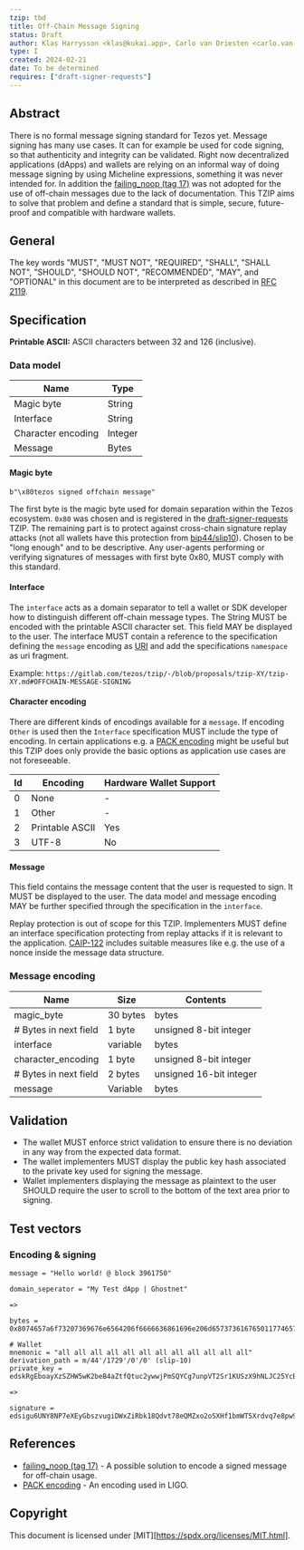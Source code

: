 ```yaml
---
tzip: tbd
title: Off-Chain Message Signing
status: Draft
author: Klas Harrysson <klas@kukai.app>, Carlo van Driesten <carlo.van-driesten@vdl.digital>
type: I
created: 2024-02-21
date: To be determined
requires: ["draft-signer-requests"]
---
```


## Abstract

There is no formal message signing standard for Tezos yet. Message signing has many use cases. It can for example be used for code signing, so that authenticity and integrity can be validated. Right now decentralized applications (dApps) and wallets are relying on an informal way of doing message signing by using Micheline expressions, something it was never intended for. In addition the [failing_noop (tag 17)][] was not adopted for the use of off-chain messages due to the lack of documentation. This TZIP aims to solve that problem and define a standard that is simple, secure, future-proof and compatible with hardware wallets.

## General

The key words "MUST", "MUST NOT", "REQUIRED", "SHALL", "SHALL NOT", "SHOULD", "SHOULD NOT", "RECOMMENDED", "MAY", and "OPTIONAL" in this document are to be interpreted as described in [RFC 2119][].

## Specification

**Printable ASCII:** ASCII characters between 32 and 126 (inclusive).

### Data model

| Name               | Type     |
| -------------------|----------|
| Magic byte         | String   |
| Interface          | String   |
| Character encoding | Integer  |
| Message            | Bytes    |

#### Magic byte

```text
b"\x80tezos signed offchain message"
```

The first byte is the magic byte used for domain separation within the Tezos ecosystem. `0x80` was chosen and is registered in the [draft-signer-requests][] TZIP. The remaining part is to protect against cross-chain signature replay attacks (not all wallets have this protection from [bip44/slip10][]). Chosen to be "long enough" and to be descriptive. Any user-agents performing or verifying signatures of messages with first byte 0x80, MUST comply with this standard.

#### Interface

The `interface` acts as a domain separator to tell a wallet or SDK developer how to distinguish different off-chain message types. The String MUST be encoded with the printable ASCII character set. This field MAY be displayed to the user. The interface MUST contain a reference to the specification defining the `message` encoding as [URI][] and add the specifications `namespace` as uri fragment.

Example: `https://gitlab.com/tezos/tzip/-/blob/proposals/tzip-XY/tzip-XY.md#OFFCHAIN-MESSAGE-SIGNING`

#### Character encoding

There are different kinds of encodings available for a `message`. If encoding `Other` is used then the `Interface` specification MUST include the type of encoding. In certain applications e.g. a [PACK encoding][] might be useful but this TZIP does only provide the basic options as application use cases are not foreseeable.

| Id       | Encoding        | Hardware Wallet Support |
| ---------|-----------------|-------------------------|
| 0        | None            | -                       |
| 1        | Other           | -                       |
| 2        | Printable ASCII | Yes                     |
| 3        | UTF-8           | No                      |

#### Message

This field contains the message content that the user is requested to sign. It MUST be displayed to the user. The data model and message encoding MAY be further specified through the specification in the `interface`.

Replay protection is out of scope for this TZIP. Implementers MUST define an interface specification protecting from replay attacks if it is relevant to the application. [CAIP-122] includes suitable measures like e.g. the use of a nonce inside the message data structure.

### Message encoding

| Name                  | Size     | Contents                |
|-----------------------|----------|-------------------------|
| magic_byte            | 30 bytes | bytes                   |
| # Bytes in next field | 1 byte   | unsigned 8-bit integer  |
| interface             | variable | bytes                   |
| character_encoding    | 1 byte   | unsigned 8-bit integer  |
| # Bytes in next field | 2 bytes  | unsigned 16-bit integer |
| message               | Variable | bytes                   |

## Validation

* The wallet MUST enforce strict validation to ensure there is no deviation in any way from the expected data format.
* The wallet implementers MUST display the public key hash associated to the private key used for signing the message.
* Wallet implementers displaying the message as plaintext to the user SHOULD require the user to scroll to the bottom of the text area prior to signing.

## Test vectors

### Encoding & signing

```
message = "Hello world! @ block 3961750"

domain_seperator = "My Test dApp | Ghostnet"

=>

bytes = 0x8074657a6f73207369676e6564206f6666636861696e206d657373616765011774657a6f73207369676e6564206f6666636861696e206d657373616765011c48656c6c6f20776f726c6421204020626c6f636b2033393631373530

# Wallet
mnemonic = "all all all all all all all all all all all all"
derivation_path = m/44'/1729'/0'/0' (slip-10)
private_key = edskRgEboayXzSZHW5wK2beB4aZtfQtuc2ywwjPmSQYCg7unpVT2Sr1KUSzX9hNLJC25YcB4qZ1Wotu6EuDveWY

=>

signature = edsigu6UNY8NP7eXEyGbszvugiDWxZiRbk18Qdvt78eQMZxo2oSXHf1bmWT5Xrdvq7e8pw9tubUX1hWtBcphjk9yiJe4k3P3F4t
```

## References

- [failing_noop (tag 17)][] - A possible solution to encode a signed message for off-chain usage.
- [PACK encoding][] - An encoding used in LIGO.

[RFC 2119]: https://www.ietf.org/rfc/rfc2119.txt
[failing_noop (tag 17)]: http://doc.tzalpha.net/shell/p2p_api.html#failing-noop-tag-17
[bip44/slip10]: https://github.com/satoshilabs/slips/tree/master/slip-0010
[URI]: https://datatracker.ietf.org/doc/html/rfc3986
[CAIP-122]: https://chainagnostic.org/CAIPs/caip-122
[PACK encoding]: https://ligolang.org/docs/language-basics/tezos-specific?lang=jsligo#pack-and-unpack
[draft-signer-requests]: URI

## Copyright

This document is licensed under [MIT][https://spdx.org/licenses/MIT.html].
